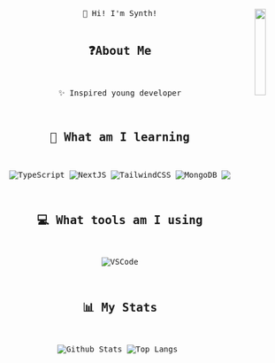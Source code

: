 <div align="center">
<img src="https://github.com/synthofficial/synthofficial/pfp.gif" width="20%" align="right" />
<pre>
👋 Hi! I'm Synth!

## ❓About Me

   ✨ Inspired young developer

## 🧠 What am I learning
![TypeScript](https://img.shields.io/badge/TypeScript-007ACC?style=for-the-badge&logo=typescript&logoColor=white) ![NextJS](https://img.shields.io/badge/next%20js-000000?style=for-the-badge&logo=nextdotjs&logoColor=white) ![TailwindCSS](https://img.shields.io/badge/Tailwind_CSS-38B2AC?style=for-the-badge&logo=tailwind-css&logoColor=white) ![MongoDB](https://img.shields.io/badge/MongoDB-4EA94B?style=for-the-badge&logo=mongodb&logoColor=white) ![React](https://img.shields.io/badge/React-20232A?style=for-the-badge&logo=react&logoColor=61DAFB)

## 💻 What tools am I using
![VSCode](https://img.shields.io/badge/Visual_Studio_Code-0078D4?style=for-the-badge&logo=visual%20studio%20code&logoColor=white)

## 📊 My Stats

![Github Stats](https://github-readme-stats.vercel.app/api?username=synthofficial&count_private=true&show_icons=true&theme=aura_dark) ![Top Langs](https://github-readme-stats.vercel.app/api/top-langs/?username=synthofficial&theme=aura_dark)
</pre>
</div> 
